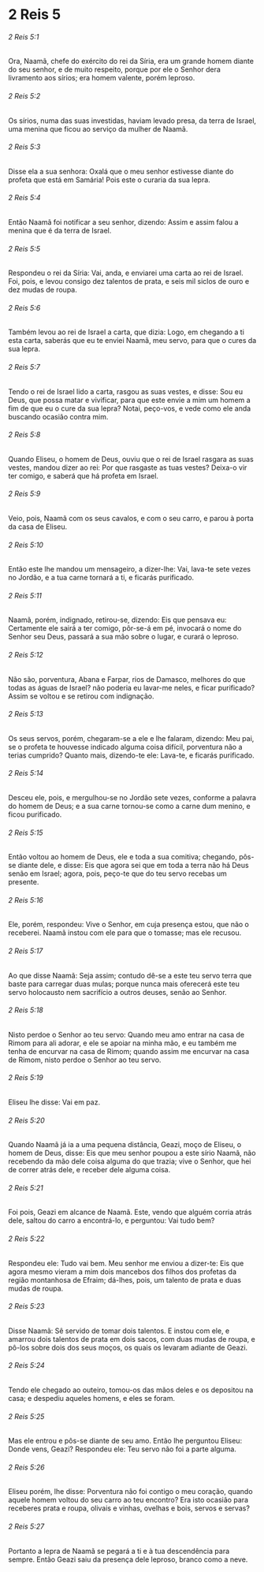 # 2 Reis 5

###### 2 Reis 5:1

Ora, Naamã, chefe do exército do rei da Síria, era um grande homem diante do seu senhor, e de muito respeito, porque por ele o Senhor dera livramento aos sírios; era homem valente, porém leproso.

###### 2 Reis 5:2

Os sírios, numa das suas investidas, haviam levado presa, da terra de Israel, uma menina que ficou ao serviço da mulher de Naamã.

###### 2 Reis 5:3

Disse ela a sua senhora: Oxalá que o meu senhor estivesse diante do profeta que está em Samária! Pois este o curaria da sua lepra.

###### 2 Reis 5:4

Então Naamã foi notificar a seu senhor, dizendo: Assim e assim falou a menina que é da terra de Israel.

###### 2 Reis 5:5

Respondeu o rei da Síria: Vai, anda, e enviarei uma carta ao rei de Israel. Foi, pois, e levou consigo dez talentos de prata, e seis mil siclos de ouro e dez mudas de roupa.

###### 2 Reis 5:6

Também levou ao rei de Israel a carta, que dizia: Logo, em chegando a ti esta carta, saberás que eu te enviei Naamã, meu servo, para que o cures da sua lepra.

###### 2 Reis 5:7

Tendo o rei de Israel lido a carta, rasgou as suas vestes, e disse: Sou eu Deus, que possa matar e vivificar, para que este envie a mim um homem a fim de que eu o cure da sua lepra? Notai, peço-vos, e vede como ele anda buscando ocasião contra mim.

###### 2 Reis 5:8

Quando Eliseu, o homem de Deus, ouviu que o rei de Israel rasgara as suas vestes, mandou dizer ao rei: Por que rasgaste as tuas vestes? Deixa-o vir ter comigo, e saberá que há profeta em Israel.

###### 2 Reis 5:9

Veio, pois, Naamã com os seus cavalos, e com o seu carro, e parou à porta da casa de Eliseu.

###### 2 Reis 5:10

Então este lhe mandou um mensageiro, a dizer-lhe: Vai, lava-te sete vezes no Jordão, e a tua carne tornará a ti, e ficarás purificado.

###### 2 Reis 5:11

Naamã, porém, indignado, retirou-se, dizendo: Eis que pensava eu: Certamente ele sairá a ter comigo, pôr-se-á em pé, invocará o nome do Senhor seu Deus, passará a sua mão sobre o lugar, e curará o leproso.

###### 2 Reis 5:12

Não são, porventura, Abana e Farpar, rios de Damasco, melhores do que todas as águas de Israel? não poderia eu lavar-me neles, e ficar purificado? Assim se voltou e se retirou com indignação.

###### 2 Reis 5:13

Os seus servos, porém, chegaram-se a ele e lhe falaram, dizendo: Meu pai, se o profeta te houvesse indicado alguma coisa difícil, porventura não a terias cumprido? Quanto mais, dizendo-te ele: Lava-te, e ficarás purificado.

###### 2 Reis 5:14

Desceu ele, pois, e mergulhou-se no Jordão sete vezes, conforme a palavra do homem de Deus; e a sua carne tornou-se como a carne dum menino, e ficou purificado.

###### 2 Reis 5:15

Então voltou ao homem de Deus, ele e toda a sua comitiva; chegando, pôs-se diante dele, e disse: Eis que agora sei que em toda a terra não há Deus senão em Israel; agora, pois, peço-te que do teu servo recebas um presente.

###### 2 Reis 5:16

Ele, porém, respondeu: Vive o Senhor, em cuja presença estou, que não o receberei. Naamã instou com ele para que o tomasse; mas ele recusou.

###### 2 Reis 5:17

Ao que disse Naamã: Seja assim; contudo dê-se a este teu servo terra que baste para carregar duas mulas; porque nunca mais oferecerá este teu servo holocausto nem sacrifício a outros deuses, senão ao Senhor.

###### 2 Reis 5:18

Nisto perdoe o Senhor ao teu servo: Quando meu amo entrar na casa de Rimom para ali adorar, e ele se apoiar na minha mão, e eu também me tenha de encurvar na casa de Rimom; quando assim me encurvar na casa de Rimom, nisto perdoe o Senhor ao teu servo.

###### 2 Reis 5:19

Eliseu lhe disse: Vai em paz.

###### 2 Reis 5:20

Quando Naamã já ia a uma pequena distância, Geazi, moço de Eliseu, o homem de Deus, disse: Eis que meu senhor poupou a este sírio Naamã, não recebendo da mão dele coisa alguma do que trazia; vive o Senhor, que hei de correr atrás dele, e receber dele alguma coisa.

###### 2 Reis 5:21

Foi pois, Geazi em alcance de Naamã. Este, vendo que alguém corria atrás dele, saltou do carro a encontrá-lo, e perguntou: Vai tudo bem?

###### 2 Reis 5:22

Respondeu ele: Tudo vai bem. Meu senhor me enviou a dizer-te: Eis que agora mesmo vieram a mim dois mancebos dos filhos dos profetas da região montanhosa de Efraim; dá-lhes, pois, um talento de prata e duas mudas de roupa.

###### 2 Reis 5:23

Disse Naamã: Sê servido de tomar dois talentos. E instou com ele, e amarrou dois talentos de prata em dois sacos, com duas mudas de roupa, e pô-los sobre dois dos seus moços, os quais os levaram adiante de Geazi.

###### 2 Reis 5:24

Tendo ele chegado ao outeiro, tomou-os das mãos deles e os depositou na casa; e despediu aqueles homens, e eles se foram.

###### 2 Reis 5:25

Mas ele entrou e pôs-se diante de seu amo. Então lhe perguntou Eliseu: Donde vens, Geazi? Respondeu ele: Teu servo não foi a parte alguma.

###### 2 Reis 5:26

Eliseu porém, lhe disse: Porventura não foi contigo o meu coração, quando aquele homem voltou do seu carro ao teu encontro? Era isto ocasião para receberes prata e roupa, olivais e vinhas, ovelhas e bois, servos e servas?

###### 2 Reis 5:27

Portanto a lepra de Naamã se pegará a ti e à tua descendência para sempre. Então Geazi saiu da presença dele leproso, branco como a neve.

